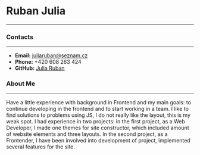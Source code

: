 # Ruban Julia
---

### Contacts
---

* __Email:__ juliaruban@seznam.cz
* __Phone:__ +420 608 263 424
* __GitHub:__ [Julia Ruban](https://github.com/July-1390)

### About Me 
---

 Have a little experience with background in Frontend and my main goals: to continue developing in the frontend and to start working in a team. I like to find solutions to problems using JS, I do not really like the layout, this is my weak spot. 
 I had experience in two projects: in the first project, as a Web Developer, I made one themes for site constructor, which included amount of website elements and three layouts. In the second project, as a Frontender, I have been involved into development of project, implemented several features for the site. 